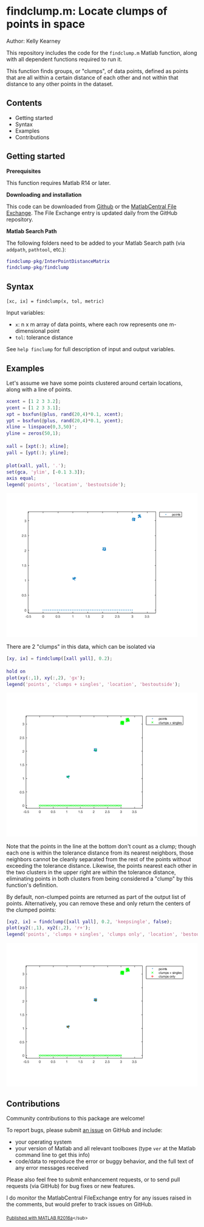 
# findclump.m: Locate clumps of points in space


Author: Kelly Kearney


This repository includes the code for the `findclump.m` Matlab function, along with all dependent functions required to run it.


This function finds groups, or "clumps",  of data points, defined as points that are all within a certain distance of each other and not within that distance to any other points in the dataset.



## Contents


- Getting started        
- Syntax        
- Examples        
- Contributions

## Getting started


**Prerequisites**


This function requires Matlab R14 or later.


**Downloading and installation**


This code can be downloaded from [Github](https://github.com/kakearney/findclump-pkg/) or the [MatlabCentral File Exchange](http://www.mathworks.com/matlabcentral/fileexchange/61085-findclump).  The File Exchange entry is updated daily from the GitHub repository.


**Matlab Search Path**


The following folders need to be added to your Matlab Search path (via `addpath`, `pathtool`, etc.):



```matlab
findclump-pkg/InterPointDistanceMatrix
findclump-pkg/findclump
```



## Syntax



```
[xc, ix] = findclump(x, tol, metric)
```


Input variables:



- `x`: n x m array of data points, where each row represents one m-dimensional point
- `tol`: tolerance distance

See `help finclump` for full description of input and output variables.



## Examples


Let's assume we have some points clustered around certain locations, along with a line of points.



```matlab
xcent = [1 2 3 3.2];
ycent = [1 2 3 3.1];
xpt = bsxfun(@plus, rand(20,4)*0.1, xcent);
ypt = bsxfun(@plus, rand(20,4)*0.1, ycent);
xline = linspace(0,3,50)';
yline = zeros(50,1);

xall = [xpt(:); xline];
yall = [ypt(:); yline];

plot(xall, yall, '.');
set(gca, 'ylim', [-0.1 3.3]);
axis equal;
legend('points', 'location', 'bestoutside');
```


![](./readmeExtras/README_01.png)

There are 2 "clumps" in this data, which can be isolated via



```matlab
[xy, ix] = findclump([xall yall], 0.2);

hold on
plot(xy(:,1), xy(:,2), 'gx');
legend('points', 'clumps + singles', 'location', 'bestoutside');
```


![](./readmeExtras/README_02.png)

Note that the points in the line at the bottom don't count as a clump; though each one is within the tolerance distance from its nearest neighbors, those neighbors cannot be cleanly separated from the rest of the points without exceeding the tolerance distance.  Likewise, the points nearest each other in the two clusters in the upper right are within the tolerance distance, eliminating points in both clusters from being considered a "clump" by this function's definition.


By default, non-clumped points are returned as part of the output list of points.  Alternatively, you can remove these and only return the centers of the clumped points:



```matlab
[xy2, ix] = findclump([xall yall], 0.2, 'keepsingle', false);
plot(xy2(:,1), xy2(:,2), 'r+');
legend('points', 'clumps + singles', 'clumps only', 'location', 'bestoutside');
```


![](./readmeExtras/README_03.png)


## Contributions


Community contributions to this package are welcome!


To report bugs, please submit [an issue](https://github.com/kakearney/findclump-pkg/issues) on GitHub and include:



- your operating system
- your version of Matlab and all relevant toolboxes (type `ver` at the Matlab command line to get this info)
- code/data to reproduce the error or buggy behavior, and the full text of any error messages received

Please also feel free to submit enhancement requests, or to send pull requests (via GitHub) for bug fixes or new features.


I do monitor the MatlabCentral FileExchange entry for any issues raised in the comments, but would prefer to track issues on GitHub.



<sub>[Published with MATLAB R2016a]("http://www.mathworks.com/products/matlab/")</sub>
